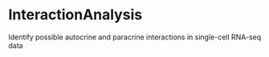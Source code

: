# InteractionAnalysis

Identify possible autocrine and paracrine interactions in single-cell RNA-seq data
